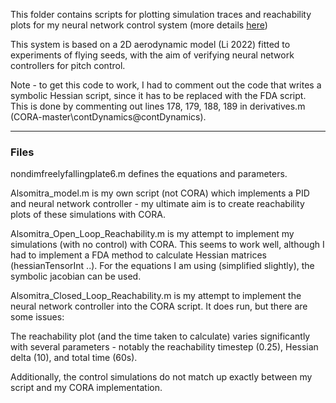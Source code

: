 This folder contains scripts for plotting simulation traces and reachability plots for my neural network control system (more details [here](https://github.com/ckessler2/phd/tree/main/Alsomitra_NNCS))

This system is based on a 2D aerodynamic model (Li 2022) fitted to experiments of flying seeds, with the aim of verifying neural network controllers for pitch control. 

Note - to get this code to work, I had to comment out the code that writes a symbolic Hessian script, since it has to be replaced with the FDA script. This is done by commenting out lines 178, 179, 188, 189 in derivatives.m (CORA-master\contDynamics\@contDynamics).

<hr style="height: 1px;">

### Files 

nondimfreelyfallingplate6.m defines the equations and parameters.

Alsomitra_model.m is my own script (not CORA) which implements a PID and neural network controller - my ultimate aim is to create reachability plots of these simulations with CORA.

Alsomitra_Open_Loop_Reachability.m is my attempt to implement my simulations (with no control) with CORA. This seems to work well, although I had to implement a FDA method to calculate Hessian matrices (hessianTensorInt ..). For the equations I am using (simplified slightly), the symbolic jacobian can be used.

Alsomitra_Closed_Loop_Reachability.m is my attempt to implement the neural network controller into the CORA script. It does run, but there are some issues:

The reachability plot (and the time taken to calculate) varies significantly with several parameters - notably the reachability timestep (0.25), Hessian delta (10), and total time (60s).

Additionally, the control simulations do not match up exactly between my script and my CORA implementation. 
